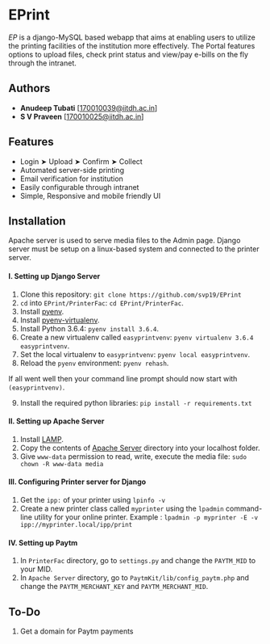 # EPrint
*EP* is a django-MySQL based webapp that aims at enabling users to utilize the printing facilities of the institution more effectively. The Portal features options to upload files, check print status and view/pay e-bills on the fly through the intranet.

## Authors
+ **Anudeep Tubati** [170010039@iitdh.ac.in]
+ **S V Praveen** [170010025@iitdh.ac.in]

## Features
+ Login ➤ Upload ➤ Confirm ➤ Collect
+ Automated server-side printing 
+ Email verification for institution
+ Easily configurable through intranet
+ Simple, Responsive and mobile friendly UI

## Installation
Apache server is used to serve media files to the Admin page.
Django server must be setup on a linux-based system and connected to the printer server.

#### I. Setting up Django Server
1. Clone this repository: `git clone https://github.com/svp19/EPrint`
2. `cd` into `EPrint/PrinterFac`: `cd EPrint/PrinterFac`.
3. Install [pyenv](https://github.com/yyuu/pyenv#installation).
4. Install [pyenv-virtualenv](https://github.com/yyuu/pyenv-virtualenv#installation).
5. Install Python 3.6.4: `pyenv install 3.6.4`.
6. Create a new virtualenv called `easyprintvenv`: `pyenv virtualenv 3.6.4 easyprintvenv`.
7. Set the local virtualenv to `easyprintvenv`: `pyenv local easyprintvenv`.
8. Reload the `pyenv` environment: `pyenv rehash`.

If all went well then your command line prompt should now start with `(easyprintvenv)`.

9. Install the required python libraries: `pip install -r requirements.txt`

#### II. Setting up Apache Server
1. Install [LAMP](https://howtoubuntu.org/how-to-install-lamp-on-ubuntu).
2. Copy the contents of [Apache Server](https://github.com/svp19/EPrint/tree/master/Apache%20Server) directory into your localhost folder. 
3. Give `www-data` permission to read, write, execute the media file: `sudo chown -R www-data media` 

#### III. Configuring Printer server for Django
1. Get the `ipp:` of your printer using `lpinfo -v`
2. Create a new printer class called `myprinter` using the `lpadmin` command-line utility for your online printer.
Example : `lpadmin -p myprinter -E -v ipp://myprinter.local/ipp/print`

#### IV. Setting up Paytm
1. In `PrinterFac` directory, go to `settings.py` and change the `PAYTM_MID` to your MID.
2. In `Apache Server` directory, go to `PaytmKit/lib/config_paytm.php` and change the `PAYTM_MERCHANT_KEY` and `PAYTM_MERCHANT_MID`.


## To-Do
1. Get a domain for Paytm payments
